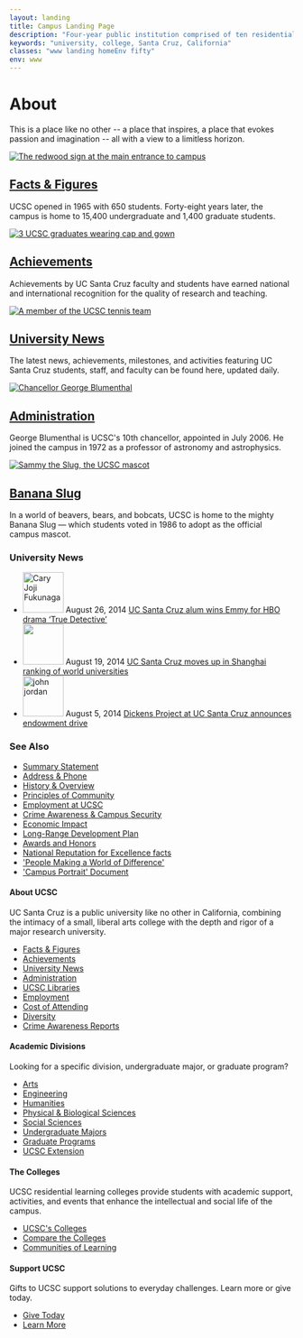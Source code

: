 ```yaml
---
layout: landing
title: Campus Landing Page
description: "Four-year public institution comprised of ten residential college communities nestled in the redwood forests and meadows overlooking central California's Monterey Bay."
keywords: "university, college, Santa Cruz, California"
classes: "www landing homeEnv fifty"
env: www
---
```


<div class="row tagline" id="titles">
<div class="title-group"><h1>About</h1><p>This is a place like no other -- a place that inspires, a place that evokes passion and imagination -- all with a view to a limitless horizon.</p></div>
</div>

<div class="row five combined light">
<div><a href="facts-figures.html"><img alt="The redwood sign at the main entrance to campus" src="http://www.ucsc.edu/about/images/ucsc-sign-1291.jpg"></a><h2><a href="facts-figures.html">Facts &amp; Figures</a></h2><p>UCSC opened in 1965 with 650 students. Forty-eight years later, the campus is home to 15,400 undergraduate and 1,400 graduate students.</p></div><div><a href="achievements/index.html"><img alt="3 UCSC graduates wearing cap and gown" src="http://www.ucsc.edu/about/images/grad.jpg"></a><h2><a href="achievements/index.html">Achievements</a></h2><p>Achievements by UC Santa Cruz faculty and students have earned national and international recognition for the quality of research and teaching.</p></div><div><a href="http://news.ucsc.edu"><img alt="A member of the UCSC tennis team" src="http://www.ucsc.edu/about/images/news-events-129.jpg"></a><h2><a href="http://news.ucsc.edu">University News</a></h2><p>The latest news, achievements, milestones, and activities featuring UC Santa Cruz students, staff, and faculty can be found here, updated daily. </p></div><div><a href="administration.html"><img alt="Chancellor George Blumenthal" src="http://www.ucsc.edu/about/images/blumenthal-george-129.jpg"></a><h2><a href="administration.html">Administration</a></h2><p>George Blumenthal is UCSC's 10th chancellor, appointed in July 2006. He joined the campus in 1972 as a professor of astronomy and astrophysics.  </p></div><div><a href="mascot.html"><img alt="Sammy the Slug, the UCSC mascot" src="http://www.ucsc.edu/about/images/mascot-129_v2.jpg"></a><h2><a href="mascot.html">Banana Slug</a></h2><p>In a world of beavers, bears, and bobcats, UCSC is home to the mighty Banana Slug — which students voted in 1986 to adopt as the official campus  mascot.</p></div>
</div>


<div class="row">

<h3>University <span>News</span></h3>

<div class="content-box" id="landingNews">
<ul class="archive-list horizontal list">


            


<li>
<a href="http://news.ucsc.edu/2014/08/fukunaga-emmy-win.html"><img alt="Cary Joji Fukunaga" class="fltlft" height="72px" src="http://news.ucsc.edu/2014/08/images/Fukunaga-thumb1.jpg?t=0"></a>
<span class="date">August 26, 2014</span>
<a href="http://news.ucsc.edu/2014/08/fukunaga-emmy-win.html">UC Santa Cruz alum wins Emmy for HBO drama ‘True Detective’</a>
</li>




            


<li>
<a href="http://news.ucsc.edu/2014/08/arwu-rankings.html"><img alt="" class="fltlft" height="72px" src="http://news.ucsc.edu/2014/08/images/arwu-80.png?t=0"></a>
<span class="date">August 19, 2014</span>
<a href="http://news.ucsc.edu/2014/08/arwu-rankings.html">UC Santa Cruz moves up in Shanghai ranking of world universities </a>
</li>




            


<li>
<a href="http://news.ucsc.edu/2014/08/dickens-endowment-drive.html"><img alt="john jordan " class="fltlft" height="72px" src="http://news.ucsc.edu/2014/08/images/dickens-thumb-john.jpg?t=0"></a>
<span class="date">August 5, 2014</span>
<a href="http://news.ucsc.edu/2014/08/dickens-endowment-drive.html">Dickens Project at UC Santa Cruz announces endowment drive</a>
</li>



</ul>
</div>
</div>

<div class="row"><h3>See <span>Also</span></h3><div id="seeAlso"><ul><li><a href="summary.html">Summary Statement</a></li><li><a href="address.html">Address &amp; Phone</a></li><li><a href="campus-overview.html">History &amp; Overview</a></li><li><a href="principles-community.html">Principles of Community</a></li><li><a href="http://www1.ucsc.edu/about/employment.asp">Employment at UCSC</a></li><li><a href="crime-stats/index.html">Crime Awareness &amp; Campus Security</a></li><li><a href="economic-impact.html">Economic Impact</a></li><li><a href="http://lrdp.ucsc.edu">Long-Range Development Plan</a></li><li><a href="http://news.ucsc.edu/awards/index.html">Awards and Honors</a></li><li><a href="http://news.ucsc.edu/awards/files/some-facts.pdf">National Reputation for Excellence facts</a></li><li><a href="http://www.ucsc.edu/about/files/world-of-difference.pdf">'People Making a World of Difference'</a></li><li><a href="http://planning.ucsc.edu/portrait/">'Campus Portrait' Document</a></li></ul></div></div>

<div class="row clear four">
<div class="wrap"><h4>About <span>UCSC</span></h4>
<p>UC Santa Cruz is a public university like no other in California, combining the intimacy of a small, liberal arts college with the depth and rigor of a major research university.</p>
<ul>
<li><a href="facts-figures.html">Facts &amp; Figures</a></li>
<li><a href="achievements/index.html">Achievements</a></li>
<li><a href="http://news.ucsc.edu/">University News</a></li>
<li><a href="administration.html">Administration</a></li>
<li><a href="http://library.ucsc.edu/">UCSC Libraries</a></li>
<li><a href="http://www1.ucsc.edu/about/employment.asp">Employment</a></li>
<li><a href="../fees-cost/index.html">Cost of Attending</a></li>
<li><a href="http://diversity.ucsc.edu">Diversity</a></li>
<li><a href="crime-stats/index.html">Crime Awareness Reports</a></li>
</ul></div>
<div class="wrap"><h4>Academic <span>Divisions</span></h4>
<p>Looking for a specific division, undergraduate major, or graduate program?</p>
<ul>
<li><a href="http://arts.ucsc.edu">Arts</a></li>
<li><a href="http://soe.ucsc.edu/">Engineering</a></li>
<li><a href="http://humanities.ucsc.edu/">Humanities</a></li>
<li><a href="http://pbsci.ucsc.edu/">Physical &amp; Biological Sciences</a></li>
<li><a href="http://socialsciences.ucsc.edu/">Social Sciences</a></li>
<li><a href="https://admissions.sa.ucsc.edu/discover/majors/index.cfm">Undergraduate Majors</a></li>
<li><a href="http://graddiv.ucsc.edu/">Graduate Programs</a></li>
<li><a href="http://www.ucsc-extension.edu/">UCSC Extension</a></li>
</ul></div>
<div class="wrap"><h4>The <span>Colleges</span></h4>
<p>UCSC residential learning colleges provide students with academic support, activities, and events that enhance the intellectual and social life of the campus.</p>
<ul>
<li><a href="../campus/colleges.html">UCSC's Colleges</a></li>
<li><a href="http://registrar.ucsc.edu/catalog/campus-life/index.html">Compare the Colleges</a></li>
<li><a href="http://admissions.ucsc.edu/publications/Communities-of-Learning-2013-14-web.pdf">Communities of Learning</a></li>
</ul></div>
<div class="wrap last">
<h4>Support <span>UCSC</span></h4>
<p>Gifts to UCSC support solutions to everyday challenges. Learn more or give today.</p>
<ul>
<li><a href="https://secure.imodules.com/s/1069/index-2-column.aspx?sid=1069&amp;gid=1&amp;pgid=761&amp;cid=1722">Give Today</a></li>
<li><a href="http://giving.ucsc.edu/index.html">Learn More</a></li>
</ul></div>
</div>
